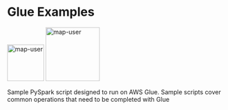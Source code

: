 # Glue Examples

<img width="85" alt="map-user" src="https://img.shields.io/badge/views-1426-green"> <img width="125" alt="map-user" src="https://img.shields.io/badge/unique visits-283-green">

Sample PySpark script designed to run on AWS Glue. Sample scripts cover common operations that need to be completed with Glue
